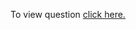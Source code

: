 To view question <a href="https://leetcode.com/problems/reverse-linked-list/" target="_blank">click here.</a>